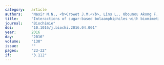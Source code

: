 ```yaml
---
category:   article
authors:    "Nasir M.N., <b>Crowet J.M.</b>, Lins L., Obounou Akong F., Haudrechy A., Bouquillon S., Deleu M."
title:      "Interactions of sugar-based bolaamphiphiles with biomimetic systems of plasma membranes"
journal:    "Biochimie"
doi:        "10.1016/j.biochi.2016.04.001"
year:       2016
day:        "2016"
volume:     "130"
issue:      ""
pages:      "23-32"
if:         "3.112"
---
```

